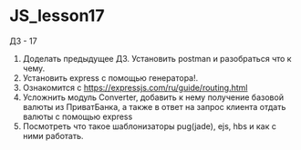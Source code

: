 # JS_lesson17

ДЗ - 17

1. Доделать предыдущее ДЗ. Установить postman и разобраться что к чему.
2. Установить express с помощью генератора!.
3. Ознакомится с https://expressjs.com/ru/guide/routing.html
3. Усложнить модуль Converter, добавить к нему получение базовой валюты из ПриватБанка, а также 
в ответ на запрос клиента отдать валюты с помощью express
4. Посмотреть что такое шаблонизаторы pug(jade), ejs, hbs и как с ними работать.
